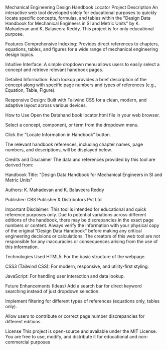 Mechanical Engineering Design Handbook Locator
Project Description
An interactive web tool developed solely for educational purposes to quickly locate specific concepts, formulas, and tables within the "Design Data Handbook for Mechanical Engineers in SI and Metric Units" by K. Mahadevan and K. Balaveera Reddy. This project is for only educational purpose.

Features
Comprehensive Indexing: Provides direct references to chapters, equations, tables, and figures for a wide range of mechanical engineering design topics.

Intuitive Interface: A simple dropdown menu allows users to easily select a concept and retrieve relevant handbook pages.

Detailed Information: Each lookup provides a brief description of the concept along with specific page numbers and types of references (e.g., Equation, Table, Figure).

Responsive Design: Built with Tailwind CSS for a clean, modern, and adaptive layout across various devices.

How to Use
Open the Datahand book locator.html file in your web browser.

Select a concept, component, or term from the dropdown menu.

Click the "Locate Information in Handbook" button.

The relevant handbook references, including chapter names, page numbers, and descriptions, will be displayed below.

Credits and Disclaimer
The data and references provided by this tool are derived from:

Handbook Title: "Design Data Handbook for Mechanical Engineers in SI and Metric Units"

Authors: K. Mahadevan and K. Balaveera Reddy

Publisher: CBS Publisher & Distributors Pvt Ltd

Important Disclaimer:
This tool is intended for educational and quick reference purposes only. Due to potential variations across different editions of the handbook, there may be discrepancies in the exact page numbers or content. Always verify the information with your physical copy of the original "Design Data Handbook" before making any critical engineering decisions or calculations. The creators of this web tool are not responsible for any inaccuracies or consequences arising from the use of this information.

Technologies Used
HTML5: For the basic structure of the webpage.

CSS3 (Tailwind CSS): For modern, responsive, and utility-first styling.

JavaScript: For handling user interaction and data lookup.

Future Enhancements (Ideas)
Add a search bar for direct keyword searching instead of just dropdown selection.

Implement filtering for different types of references (equations only, tables only).

Allow users to contribute or correct page number discrepancies for different editions.

License
This project is open-source and available under the MIT License. You are free to use, modify, and distribute it for educational and non-commercial purposes
